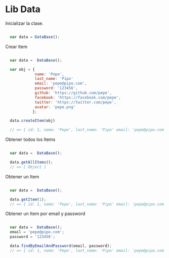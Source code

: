 # Lib Data

Inicializar la clase.

``` javascript

  var data = DataBase();

```

Crear Item

``` javascript

  var data =  DataBase();

  var obj = {
             name: 'Pepe',
             last_name: 'Pipo'
             email: 'pepe@pipo.com',
             password: '123456',
             github: 'https://github.com/pepe',
             facebook: 'https://facebook.com/pepe',
             twitter: 'https://twitter.com/pepe',
             avatar: 'pepe.png'
            };

  data.createItem(obj)

  // => { id: 1, name: 'Pepe', last_name: 'Pipo' email: 'pepe@pipo.com', password: '123456', github: 'https://github.com/pepe',  facebook: 'https://facebook.com/pepe', twitter: 'https://twitter.com/pepe' }

```

Obtener todos los Items

``` javascript

  var data =  DataBase();

  data.getAllItems();
  // => [ Object ]

```

Obtener un Item

``` javascript

  var data =  DataBase();

  data.getItem(1);
  // => { id: 1, name: 'Pepe', last_name: 'Pipo' email: 'pepe@pipo.com', password: '123456', github: 'https://github.com/pepe',  facebook: 'https://facebook.com/pepe', twitter: 'https://twitter.com/pepe' }

```

Obtener un Item por email y password

``` javascript

  var data =  DataBase();
  email = 'pepe@pipo.com';
  password = '123456';

  data.findByEmailAndPassword(email, password);
  // => { id: 1, name: 'Pepe', last_name: 'Pipo' email: 'pepe@pipo.com', password: '123456', github: 'https://github.com/pepe',  facebook: 'https://facebook.com/pepe', twitter: 'https://twitter.com/pepe' }

```





